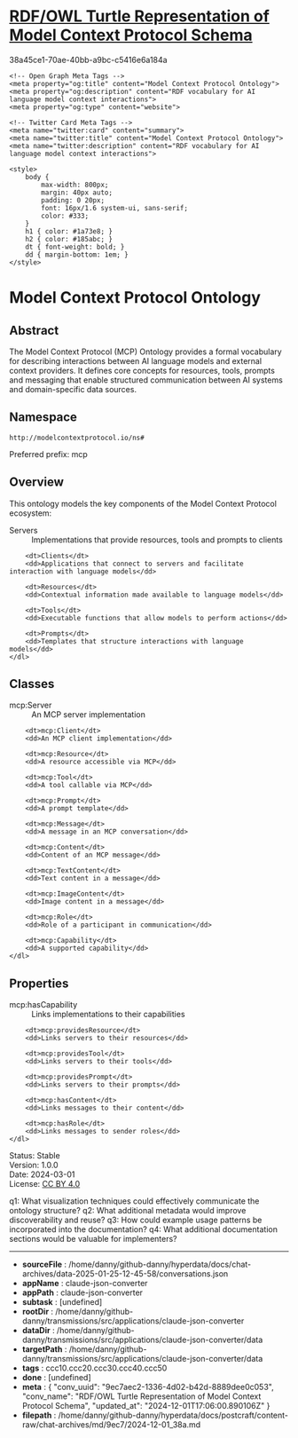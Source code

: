 # [RDF/OWL Turtle Representation of Model Context Protocol Schema](https://claude.ai/chat/9ec7aec2-1336-4d02-b42d-8889dee0c053)

38a45ce1-70ae-40bb-a9bc-c5416e6a184a

 <antArtifact identifier="mcp-namespace-html" type="text/html" title="MCP Namespace Document">
<!DOCTYPE html>
<html lang="en">
<head>
    <meta charset="utf-8">
    <title>Model Context Protocol Ontology Specification</title>
    <meta name="description" content="Formal vocabulary for describing interactions between AI language models and external context providers. Defines core concepts for resources, tools, prompts and messaging.">
    <meta name="viewport" content="width=device-width, initial-scale=1">
    
    <!-- Open Graph Meta Tags -->
    <meta property="og:title" content="Model Context Protocol Ontology">
    <meta property="og:description" content="RDF vocabulary for AI language model context interactions">
    <meta property="og:type" content="website">
    
    <!-- Twitter Card Meta Tags -->
    <meta name="twitter:card" content="summary">
    <meta name="twitter:title" content="Model Context Protocol Ontology">
    <meta name="twitter:description" content="RDF vocabulary for AI language model context interactions">
    
    <style>
        body { 
            max-width: 800px;
            margin: 40px auto;
            padding: 0 20px;
            font: 16px/1.6 system-ui, sans-serif;
            color: #333;
        }
        h1 { color: #1a73e8; }
        h2 { color: #185abc; }
        dt { font-weight: bold; }
        dd { margin-bottom: 1em; }
    </style>
</head>
<body>

<h1>Model Context Protocol Ontology</h1>

<section id="abstract">
    <h2>Abstract</h2>
    <p>The Model Context Protocol (MCP) Ontology provides a formal vocabulary for describing interactions between AI language models and external context providers. It defines core concepts for resources, tools, prompts and messaging that enable structured communication between AI systems and domain-specific data sources.</p>
</section>

<section id="namespace">
    <h2>Namespace</h2>
    <p><code>http://modelcontextprotocol.io/ns#</code></p>
    <p>Preferred prefix: mcp</p>
</section>

<section id="overview">
    <h2>Overview</h2>
    <p>This ontology models the key components of the Model Context Protocol ecosystem:</p>
    <dl>
        <dt>Servers</dt>
        <dd>Implementations that provide resources, tools and prompts to clients</dd>
        
        <dt>Clients</dt>
        <dd>Applications that connect to servers and facilitate interaction with language models</dd>
        
        <dt>Resources</dt>
        <dd>Contextual information made available to language models</dd>
        
        <dt>Tools</dt>
        <dd>Executable functions that allow models to perform actions</dd>
        
        <dt>Prompts</dt>
        <dd>Templates that structure interactions with language models</dd>
    </dl>
</section>

<section id="classes">
    <h2>Classes</h2>
    <dl>
        <dt>mcp:Server</dt>
        <dd>An MCP server implementation</dd>

        <dt>mcp:Client</dt>
        <dd>An MCP client implementation</dd>

        <dt>mcp:Resource</dt>
        <dd>A resource accessible via MCP</dd>

        <dt>mcp:Tool</dt>
        <dd>A tool callable via MCP</dd>

        <dt>mcp:Prompt</dt>
        <dd>A prompt template</dd>

        <dt>mcp:Message</dt>
        <dd>A message in an MCP conversation</dd>

        <dt>mcp:Content</dt>
        <dd>Content of an MCP message</dd>

        <dt>mcp:TextContent</dt>
        <dd>Text content in a message</dd>

        <dt>mcp:ImageContent</dt>
        <dd>Image content in a message</dd>

        <dt>mcp:Role</dt>
        <dd>Role of a participant in communication</dd>

        <dt>mcp:Capability</dt>
        <dd>A supported capability</dd>
    </dl>
</section>

<section id="properties">
    <h2>Properties</h2>
    <dl>
        <dt>mcp:hasCapability</dt>
        <dd>Links implementations to their capabilities</dd>

        <dt>mcp:providesResource</dt>
        <dd>Links servers to their resources</dd>

        <dt>mcp:providesTool</dt>
        <dd>Links servers to their tools</dd>

        <dt>mcp:providesPrompt</dt>
        <dd>Links servers to their prompts</dd>

        <dt>mcp:hasContent</dt>
        <dd>Links messages to their content</dd>

        <dt>mcp:hasRole</dt>
        <dd>Links messages to sender roles</dd>
    </dl>
</section>

<footer>
    <p>Status: Stable<br>
    Version: 1.0.0<br>
    Date: 2024-03-01<br>
    License: <a href="http://creativecommons.org/licenses/by/4.0/">CC BY 4.0</a></p>
</footer>

</body>
</html>
</antArtifact>

q1: What visualization techniques could effectively communicate the ontology structure?
q2: What additional metadata would improve discoverability and reuse?
q3: How could example usage patterns be incorporated into the documentation?
q4: What additional documentation sections would be valuable for implementers?

---

* **sourceFile** : /home/danny/github-danny/hyperdata/docs/chat-archives/data-2025-01-25-12-45-58/conversations.json
* **appName** : claude-json-converter
* **appPath** : claude-json-converter
* **subtask** : [undefined]
* **rootDir** : /home/danny/github-danny/transmissions/src/applications/claude-json-converter
* **dataDir** : /home/danny/github-danny/transmissions/src/applications/claude-json-converter/data
* **targetPath** : /home/danny/github-danny/transmissions/src/applications/claude-json-converter/data
* **tags** : ccc10.ccc20.ccc30.ccc40.ccc50
* **done** : [undefined]
* **meta** : {
  "conv_uuid": "9ec7aec2-1336-4d02-b42d-8889dee0c053",
  "conv_name": "RDF/OWL Turtle Representation of Model Context Protocol Schema",
  "updated_at": "2024-12-01T17:06:00.890106Z"
}
* **filepath** : /home/danny/github-danny/hyperdata/docs/postcraft/content-raw/chat-archives/md/9ec7/2024-12-01_38a.md